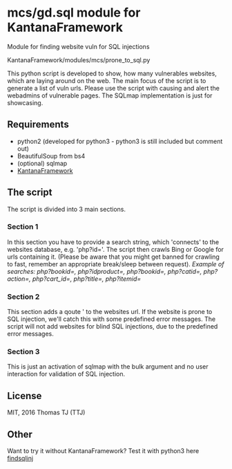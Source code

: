 mcs/gd.sql module for KantanaFramework
========================================

Module for finding website vuln for SQL injections

KantanaFramework/modules/mcs/prone_to_sql.py

 This python script is developed to show, how many vulnerables websites,
 which are laying around on the web. The main focus of the script is to
 generate a list of vuln urls. Please use the script with causing and
 alert the webadmins of vulnerable pages. The SQLmap implementation is
 just for showcasing.

## Requirements
* python2 (developed for python3 - python3 is still included but comment out)
* BeautifulSoup from bs4
* (optional) sqlmap
* [KantanaFramework](https://github.com/PowerScript/KatanaFramework)

## The script
 The script is divided into 3 main sections.
 
### Section 1
   In this section you have to provide a search string, which 'connects' to
   the websites database, e.g. 'php?id='. The script then crawls
   Bing or Google for urls containing it. 
   (Please be aware that you might get banned for crawling to fast, remember 
   an appropriate break/sleep between request).
   *Example of searches: php?bookid=, php?idproduct=, php?bookid=, php?catid=,*
                       *php?action=, php?cart_id=, php?title=, php?itemid=*

### Section 2
   This section adds a qoute ' to the websites url. If the website is
   prone to SQL injection, we'll catch this with some predefined error
   messages. The script will not add websites for blind SQL injections,
   due to the predefined error messages.

### Section 3
   This is just an activation of sqlmap with the bulk argument and no
   user interaction for validation of SQL injection.

License
-------

MIT, 2016 Thomas TJ (TTJ)

Other
-----

Want to try it without KantanaFramework? Test it with python3 here [findsqlinj](https://gitlab.com/ThomasTJ/find_sql_injection)
